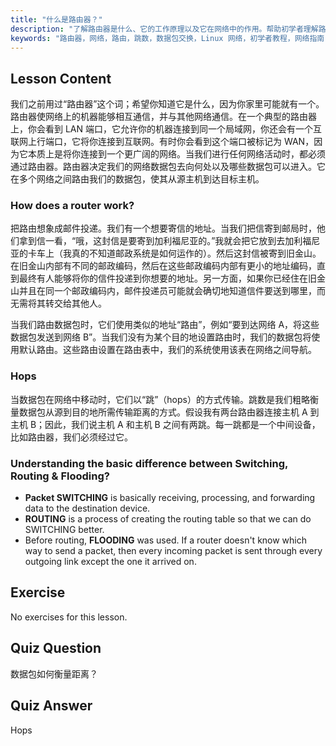 ```yaml
---
title: "什么是路由器？"
description: "了解路由器是什么、它的工作原理以及它在网络中的作用。帮助初学者理解路由、跳数和数据包传输。"
keywords: "路由器，网络，路由，跳数，数据包交换，Linux 网络，初学者教程，网络指南"
---
```


## Lesson Content

我们之前用过“路由器”这个词；希望你知道它是什么，因为你家里可能就有一个。路由器使网络上的机器能够相互通信，并与其他网络通信。在一个典型的路由器上，你会看到 LAN 端口，它允许你的机器连接到同一个局域网，你还会有一个互联网上行端口，它将你连接到互联网。有时你会看到这个端口被标记为 WAN，因为它本质上是将你连接到一个更广阔的网络。当我们进行任何网络活动时，都必须通过路由器。路由器决定我们的网络数据包去向何处以及哪些数据包可以进入。它在多个网络之间路由我们的数据包，使其从源主机到达目标主机。

### How does a router work?

把路由想象成邮件投递。我们有一个想要寄信的地址。当我们把信寄到邮局时，他们拿到信一看，“哦，这封信是要寄到加利福尼亚的。”我就会把它放到去加利福尼亚的卡车上（我真的不知道邮政系统是如何运作的）。然后这封信被寄到旧金山。在旧金山内部有不同的邮政编码，然后在这些邮政编码内部有更小的地址编码，直到最终有人能够将你的信件投递到你想要的地址。另一方面，如果你已经住在旧金山并且在同一个邮政编码内，邮件投递员可能就会确切地知道信件要送到哪里，而无需将其转交给其他人。

当我们路由数据包时，它们使用类似的地址“路由”，例如“要到达网络 A，将这些数据包发送到网络 B”。当我们没有为某个目的地设置路由时，我们的数据包将使用默认路由。这些路由设置在路由表中，我们的系统使用该表在网络之间导航。

### Hops

当数据包在网络中移动时，它们以“跳”（hops）的方式传输。跳数是我们粗略衡量数据包从源到目的地所需传输距离的方式。假设我有两台路由器连接主机 A 到主机 B；因此，我们说主机 A 和主机 B 之间有两跳。每一跳都是一个中间设备，比如路由器，我们必须经过它。

### Understanding the basic difference between Switching, Routing & Flooding?

- **Packet SWITCHING** is basically receiving, processing, and forwarding data to the destination device.
- **ROUTING** is a process of creating the routing table so that we can do SWITCHING better.
- Before routing, **FLOODING** was used. If a router doesn't know which way to send a packet, then every incoming packet is sent through every outgoing link except the one it arrived on.

## Exercise

No exercises for this lesson.

## Quiz Question

数据包如何衡量距离？

## Quiz Answer

Hops
